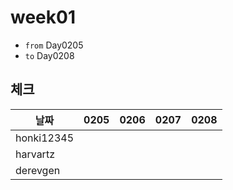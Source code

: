 # week01

- `from` Day0205
- `to` Day0208

## 체크

| 날짜         |0205|0206|0207|0208|
|------------|---|---|---|---|
| honki12345 |||||
| harvartz   |||||
| derevgen   |||||
